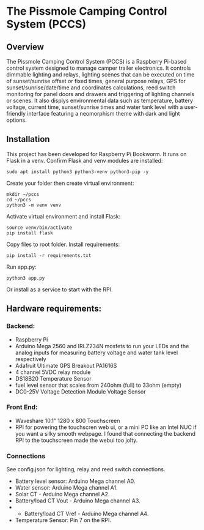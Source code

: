 # The Pissmole Camping Control System (PCCS)

## Overview
The Pissmole Camping Control System (PCCS) is a Raspberry Pi-based control system designed to manage camper trailer electronics. It controls dimmable lighting and relays, lighting scenes that can be executed on time of sunset/sunrise offset or fixed times, general purpose relays, GPS for sunset/sunrise/date/time and coordinates calculations, reed switch monitoring for panel doors and drawers and triggering of lighting channels or scenes. It also displys environmental data such as temperature, battery voltage, current time, sunset/sunrise times and water tank level with a user-friendly interface featuring a neomorphism theme with dark and light options.

## Installation
This project has been developed for Raspberry Pi Bookworm. It runs on Flask in a venv.
Confirm Flask and venv modules are installed:
```
sudo apt install python3 python3-venv python3-pip -y
```

Create your folder then create virtual environment:
```
mkdir ~/pccs
cd ~/pccs
python3 -m venv venv
```

Activate virtual environment and install Flask:
```
source venv/bin/activate
pip install flask
```

Copy files to root folder.
Install requirements:
```
pip install -r requirements.txt
```

Run app.py:
```
python3 app.py
```
Or install as a service to start with the RPI.

## Hardware requirements:
### Backend:
- Raspberry Pi
- Arduino Mega 2560 and IRLZ234N mosfets to run your LEDs and the analog inputs for measuring battery voltage and water tank level respectively
- Adafruit Ultimate GPS Breakout PA1616S
- 4 channel 5VDC relay module
- DS18B20 Temperature Sensor
- fuel level sensor that scales from 240ohm (full) to 33ohm (empty)
- DC0-25V Voltage Detection Module Voltage Sensor

### Front End:
- Waveshare 10.1" 1280 x 800 Touchscreen
- RPI for powering the touchscren web ui, or a mini PC like an Intel NUC if you want a silky smooth webpage. I found that connecting the backend RPI to the touchscreen made the webui too jolty.

### Connections
See config.json for lighting, relay and reed switch connections.
- Battery level sensor: Arduino Mega channel A0.
- Water sensor: Arduino Mega channel A1.
- Solar CT - Arduino Mega channel A2.
- Battery/load CT Vout - Arduino Mega channel A3.
- - Battery/load CT Vref - Arduino Mega channel A4.
- Temperature Sensor: Pin 7 on the RPI. 

